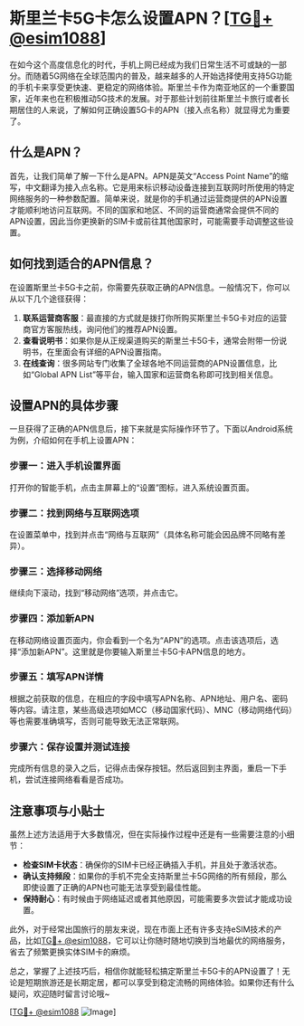 # 斯里兰卡5G卡怎么设置APN？[[TG💪+ @esim1088](https://t.me/s/esim1088)]

在如今这个高度信息化的时代，手机上网已经成为我们日常生活不可或缺的一部分。而随着5G网络在全球范围内的普及，越来越多的人开始选择使用支持5G功能的手机卡来享受更快速、更稳定的网络体验。斯里兰卡作为南亚地区的一个重要国家，近年来也在积极推动5G技术的发展。对于那些计划前往斯里兰卡旅行或者长期居住的人来说，了解如何正确设置5G卡的APN（接入点名称）就显得尤为重要了。

## 什么是APN？

首先，让我们简单了解一下什么是APN。APN是英文“Access Point Name”的缩写，中文翻译为接入点名称。它是用来标识移动设备连接到互联网时所使用的特定网络服务的一种参数配置。简单来说，就是你的手机通过运营商提供的APN设置才能顺利地访问互联网。不同的国家和地区、不同的运营商通常会提供不同的APN设置，因此当你更换新的SIM卡或前往其他国家时，可能需要手动调整这些设置。

## 如何找到适合的APN信息？

在设置斯里兰卡5G卡之前，你需要先获取正确的APN信息。一般情况下，你可以从以下几个途径获得：

1. **联系运营商客服**：最直接的方式就是拨打你所购买斯里兰卡5G卡对应的运营商官方客服热线，询问他们的推荐APN设置。
2. **查看说明书**：如果你是从正规渠道购买的斯里兰卡5G卡，通常会附带一份说明书，在里面会有详细的APN设置指南。
3. **在线查询**：很多网站专门收集了全球各地不同运营商的APN设置信息，比如“Global APN List”等平台，输入国家和运营商名称即可找到相关信息。

## 设置APN的具体步骤

一旦获得了正确的APN信息后，接下来就是实际操作环节了。下面以Android系统为例，介绍如何在手机上设置APN：

### 步骤一：进入手机设置界面
打开你的智能手机，点击主屏幕上的“设置”图标，进入系统设置页面。

### 步骤二：找到网络与互联网选项
在设置菜单中，找到并点击“网络与互联网”（具体名称可能会因品牌不同略有差异）。

### 步骤三：选择移动网络
继续向下滚动，找到“移动网络”选项，并点击它。

### 步骤四：添加新APN
在移动网络设置页面内，你会看到一个名为“APN”的选项。点击该选项后，选择“添加新APN”。这里就是你要输入斯里兰卡5G卡APN信息的地方。

### 步骤五：填写APN详情
根据之前获取的信息，在相应的字段中填写APN名称、APN地址、用户名、密码等内容。请注意，某些高级选项如MCC（移动国家代码）、MNC（移动网络代码）等也需要准确填写，否则可能导致无法正常联网。

### 步骤六：保存设置并测试连接
完成所有信息的录入之后，记得点击保存按钮。然后返回到主界面，重启一下手机，尝试连接网络看看是否成功。

## 注意事项与小贴士

虽然上述方法适用于大多数情况，但在实际操作过程中还是有一些需要注意的小细节：

- **检查SIM卡状态**：确保你的SIM卡已经正确插入手机，并且处于激活状态。
- **确认支持频段**：如果你的手机不完全支持斯里兰卡5G网络的所有频段，那么即使设置了正确的APN也可能无法享受到最佳性能。
- **保持耐心**：有时候由于网络延迟或者其他原因，可能需要多次尝试才能成功设置。

此外，对于经常出国旅行的朋友来说，现在市面上还有许多支持eSIM技术的产品，比如[TG💪+ @esim1088](https://t.me/s/esim1088)，它可以让你随时随地切换到当地最优的网络服务，省去了频繁更换实体SIM卡的麻烦。

总之，掌握了上述技巧后，相信你就能轻松搞定斯里兰卡5G卡的APN设置了！无论是短期旅游还是长期定居，都可以享受到稳定流畅的网络体验。如果你还有什么疑问，欢迎随时留言讨论哦~

[[TG💪+ @esim1088](https://t.me/s/esim1088) ![Image](https://i.postimg.cc/4NQfJmqS/Snipaste-2025-05-13-00-14-12.png)]